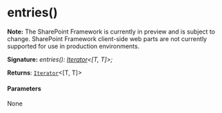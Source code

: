 # entries()
**Note:** The SharePoint Framework is currently in preview and is subject to change. SharePoint Framework client-side web parts are not currently supported for use in production environments.





**Signature:** _entries(): [Iterator](../../es6-promise.api/interface/iterator.md)<[T, T]>;_

**Returns**: [`Iterator`](../../es6-promise.api/interface/iterator.md)<[T, T]>





#### Parameters
None


